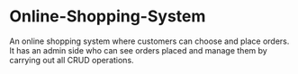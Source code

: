 Online-Shopping-System
======================
An online shopping system where customers can choose and place orders. It has an admin side who can see orders placed and manage them by
carrying out all CRUD operations.
